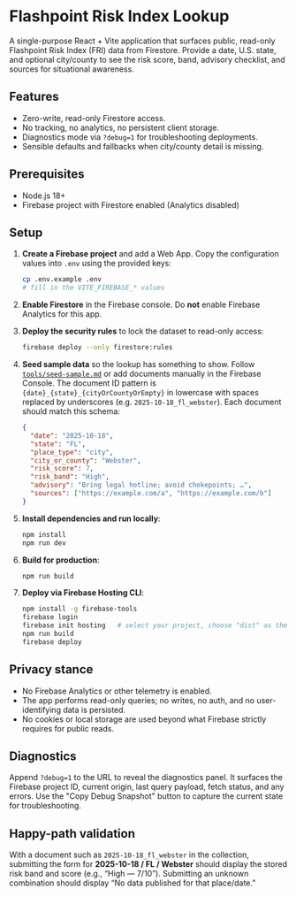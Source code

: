 # Flashpoint Risk Index Lookup

A single-purpose React + Vite application that surfaces public, read-only Flashpoint Risk Index (FRI) data from Firestore. Provide a date, U.S. state, and optional city/county to see the risk score, band, advisory checklist, and sources for situational awareness.

## Features

- Zero-write, read-only Firestore access.
- No tracking, no analytics, no persistent client storage.
- Diagnostics mode via `?debug=1` for troubleshooting deployments.
- Sensible defaults and fallbacks when city/county detail is missing.

## Prerequisites

- Node.js 18+
- Firebase project with Firestore enabled (Analytics disabled)

## Setup

1. **Create a Firebase project** and add a Web App. Copy the configuration values into `.env` using the provided keys:

   ```bash
   cp .env.example .env
   # fill in the VITE_FIREBASE_* values
   ```

2. **Enable Firestore** in the Firebase console. Do **not** enable Firebase Analytics for this app.

3. **Deploy the security rules** to lock the dataset to read-only access:

   ```bash
   firebase deploy --only firestore:rules
   ```

4. **Seed sample data** so the lookup has something to show. Follow [`tools/seed-sample.md`](./tools/seed-sample.md) or add documents manually in the Firebase Console. The document ID pattern is `{date}_{state}_{cityOrCountyOrEmpty}` in lowercase with spaces replaced by underscores (e.g. `2025-10-18_fl_webster`). Each document should match this schema:

   ```json
   {
     "date": "2025-10-18",
     "state": "FL",
     "place_type": "city",
     "city_or_county": "Webster",
     "risk_score": 7,
     "risk_band": "High",
     "advisory": "Bring legal hotline; avoid chokepoints; …",
     "sources": ["https://example.com/a", "https://example.com/b"]
   }
   ```

5. **Install dependencies and run locally**:

   ```bash
   npm install
   npm run dev
   ```

6. **Build for production**:

   ```bash
   npm run build
   ```

7. **Deploy via Firebase Hosting CLI**:

   ```bash
   npm install -g firebase-tools
   firebase login
   firebase init hosting   # select your project, choose "dist" as the public directory
   npm run build
   firebase deploy
   ```

## Privacy stance

- No Firebase Analytics or other telemetry is enabled.
- The app performs read-only queries; no writes, no auth, and no user-identifying data is persisted.
- No cookies or local storage are used beyond what Firebase strictly requires for public reads.

## Diagnostics

Append `?debug=1` to the URL to reveal the diagnostics panel. It surfaces the Firebase project ID, current origin, last query payload, fetch status, and any errors. Use the "Copy Debug Snapshot" button to capture the current state for troubleshooting.

## Happy-path validation

With a document such as `2025-10-18_fl_webster` in the collection, submitting the form for **2025-10-18 / FL / Webster** should display the stored risk band and score (e.g., “High — 7/10”). Submitting an unknown combination should display “No data published for that place/date.”
